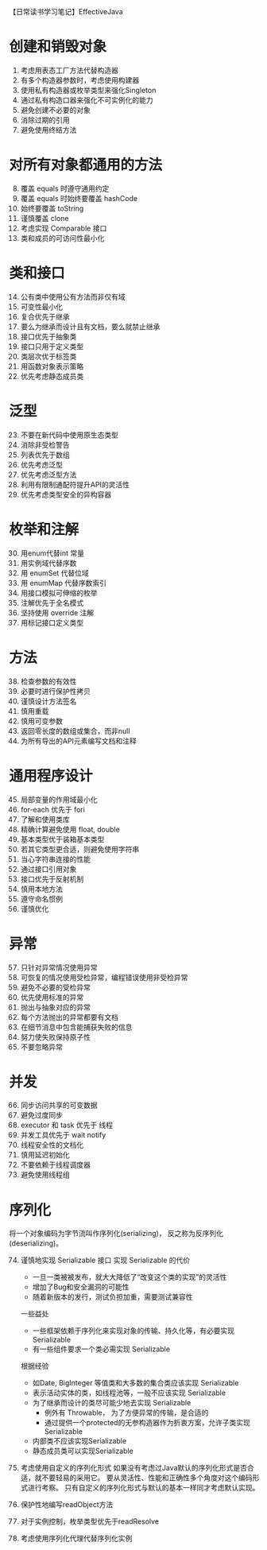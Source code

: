 【日常读书学习笔记】EffectiveJava

# 创建和销毁对象
1. 考虑用表态工厂方法代替构造器
2. 有多个构造器参数时，考虑使用构建器
3. 使用私有构造器或枚举类型来强化Singleton
4. 通过私有构造口器来强化不可实例化的能力
5. 避免创建不必要的对象 
6. 消除过期的引用
7. 避免使用终结方法

# 对所有对象都通用的方法
8. 覆盖 equals 时遵守通用约定
9. 覆盖 equals 时始终要覆盖 hashCode
10. 始终要覆盖 toString
11. 谨慎覆盖 clone
12. 考虑实现 Comparable 接口
13. 类和成员的可访问性最小化

# 类和接口
14. 公有类中使用公有方法而非仅有域
15. 可变性最小化
16. 复合优先于继承
17. 要么为继承而设计且有文档，要么就禁止继承
18. 接口优先于抽象类
19. 接口只用于定义类型
20. 类层次优于标签类
21. 用函数对象表示策略
22. 优先考虑静态成员类

# 泛型
23. 不要在新代码中使用原生态类型
24. 消除非受检警告
25. 列表优先于数组
26. 优先考虑泛型
27. 优先考虑泛型方法
28. 利用有限制通配符提升API的灵活性
29. 优先考虑类型安全的异构容器

# 枚举和注解
30. 用enum代替int 常量
31. 用实例域代替序数
32. 用 enumSet 代替位域
33. 用 enumMap 代替序数索引
34. 用接口模拟可伸缩的枚举
35. 注解优先于全名模式
36. 坚持使用 override 注解
37. 用标记接口定义类型

# 方法
38. 检查参数的有效性
39. 必要时进行保护性拷贝
40. 谨慎设计方法签名
41. 慎用重载
42. 慎用可变参数
43. 返回零长度的数组或集合，而非null
44. 为所有导出的API元素编写文档和注释

# 通用程序设计
45. 局部变量的作用域最小化
46. for-each 优先于 fori
47. 了解和使用类库
48. 精确计算避免使用 float, double
49. 基本类型优于装箱基本类型
50. 若其它类型更合适，则避免使用字符串
51. 当心字符串连接的性能
52. 通过接口引用对象
53. 接口优先于反射机制
54. 慎用本地方法
55. 遵守命名惯例
56. 谨慎优化

# 异常
57. 只针对异常情况使用异常
58. 可恢复的情况使用受检异常，编程错误使用非受检异常
59. 避免不必要的受检异常
60. 优先使用标准的异常
61. 抛出与抽象对应的异常
62. 每个方法抛出的异常都要有文档
63. 在细节消息中包含能捕获失败的信息
64. 努力使失败保持原子性
65. 不要忽略异常

# 并发
66. 同步访问共享的可变数据
67. 避免过度同步
68. executor 和 task 优先于 线程
69. 并发工具优先于 wait notify
70. 线程安全性的文档化
71. 慎用延迟初始化
72. 不要依赖于线程调度器
73. 避免使用线程组

# 序列化

将一个对象编码为字节流叫作序列化(serializing)， 反之称为反序列化(deserializing)。


74. 谨慎地实现 Serializable 接口
    实现 Serializable 的代价
    - 一旦一类被被发布，就大大降低了“改变这个类的实现”的灵活性
    - 增加了Bug和安全漏洞的可能性
    - 随着新版本的发行，测试负担加重，需要测试兼容性

    一些益处
    - 一些框架依赖于序列化来实现对象的传输、持久化等，有必要实现 Serializable
    - 有一些组件要求一个类必需实现 Serializable

    根据经验
    - 如Date, BigInteger 等值类和大多数的集合类应该实现 Serializable
    - 表示活动实体的类，如线程池等，一般不应该实现 Serializable
    - 为了继承而设计的类尽可能少地去实现 Serializable
        + 例外有 Throwable， 为了方便异常的传输，是合适的
        + 通过提供一个protected的无参构造器作为折衷方案，允许子类实现Serializable
    - 内部类不应该实现Serializable
    - 静态成员类可以实现Serializable

75. 考虑使用自定义的序列化形式
    如果没有考虑过Java默认的序列化形式是否合适，就不要轻易的采用它。
    要从灵活性、性能和正确性多个角度对这个编码形式进行考察。
    只有自定义的序列化形式与默认的基本一样同才考虑默认实现。

    

76. 保护性地编写readObject方法
77. 对于实例控制，枚举类型优先于readResolve
78. 考虑使用序列化代理代替序列化实例

























